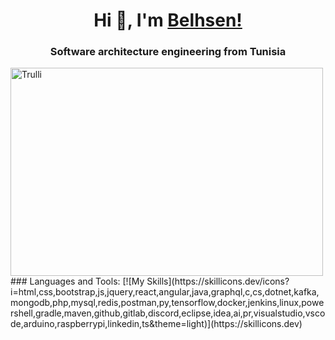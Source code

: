 <h1 align="center">Hi 👋, I'm <a href="https://martinsidorov.com">Belhsen!</a></h1>
<h3 align="center">Software architecture engineering from Tunisia</h3>
<img src="photo/flag-tunisia.png" alt="Trulli" width="500" height="333">
### Languages and Tools:
[![My Skills](https://skillicons.dev/icons?i=html,css,bootstrap,js,jquery,react,angular,java,graphql,c,cs,dotnet,kafka,mongodb,php,mysql,redis,postman,py,tensorflow,docker,jenkins,linux,powershell,gradle,maven,github,gitlab,discord,eclipse,idea,ai,pr,visualstudio,vscode,arduino,raspberrypi,linkedin,ts&theme=light)](https://skillicons.dev)



 
<!--
**belhsen97/belhsen97** is a ✨ _special_ ✨ repository because its `README.md` (this file) appears on your GitHub profile.

Here are some ideas to get you started:

- 🔭 I’m currently working on ...
- 🌱 I’m currently learning ...
- 👯 I’m looking to collaborate on ...
- 🤔 I’m looking for help with ...
- 💬 Ask me about ...
- 📫 How to reach me: ...
- 😄 Pronouns: ...
- ⚡ Fun fact: ...
-->
